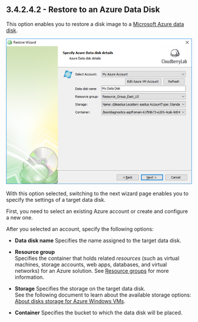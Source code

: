 ## 3.4.2.4.2 - Restore to an Azure Data Disk

This option enables you to restore a disk image to a [Microsoft Azure data disk](https://docs.microsoft.com/en-us/azure/virtual-machines/windows/about-disks-and-vhds).

![](/assets/restore-azure-data-disk-account.png)

With this option selected, switching to the next wizard page enables you to specify the settings of a target data disk.

First, you need to select an existing Azure account or create and configure a new one.

After you selected an account, specify the following options:

* **Data disk name**
  Specifies the name assigned to the target data disk.

* **Resource group**  
  Specifies the container that holds related _resources_ \(such as virtual machines, storage accounts, web apps, databases, and virtual networks\) for an Azure solution. See [Resource groups](https://docs.microsoft.com/en-us/azure/azure-resource-manager/resource-group-overview#resource-groups) for more information.

* **Storage**
  Specifies the storage on the target data disk.  
  See the following document to learn about the available storage options: [About disks storage for Azure Windows VMs](https://docs.microsoft.com/en-us/azure/virtual-machines/windows/about-disks-and-vhds).

* **Container**
  Specifies the bucket to which the data disk will be placed.





